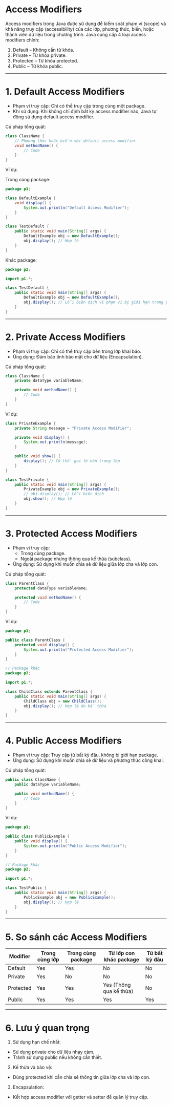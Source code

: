 # Access Modifiers

Access modifiers trong Java được sử dụng để kiểm soát phạm vi (scope) và khả năng truy cập (accessibility) của các lớp, phương thức, biến, hoặc thành viên dữ liệu trong chương trình. Java cung cấp 4 loại access modifiers chính:

1. Default – Không cần từ khóa.
2. Private – Từ khóa private.
3. Protected – Từ khóa protected.
4. Public – Từ khóa public.

---

# 1. Default Access Modifiers

- Phạm vi truy cập: Chỉ có thể truy cập trong cùng một package.
- Khi sử dụng: Khi không chỉ định bất kỳ access modifier nào, Java tự động sử dụng default access modifier.

Cú pháp tổng quát:

```java
class ClassName {
    // Phương thức hoặc biến với default access modifier
    void methodName() {
        // Code
    }
}
```

Ví dụ:

Trong cùng package:

```java
package p1;

class DefaultExample {
    void display() {
        System.out.println("Default Access Modifier");
    }
}

class TestDefault {
    public static void main(String[] args) {
        DefaultExample obj = new DefaultExample();
        obj.display(); // Hợp lệ
    }
}
```

Khác package:

```java
package p2;

import p1.*;

class TestDefault {
    public static void main(String[] args) {
        DefaultExample obj = new DefaultExample();
        obj.display(); // Lỗi biên dịch vì phạm vi bị giới hạn trong package p1
    }
}
```

---

# 2. Private Access Modifiers

- Phạm vi truy cập: Chỉ có thể truy cập bên trong lớp khai báo.
- Ứng dụng: Đảm bảo tính bảo mật cho dữ liệu (Encapsulation).

Cú pháp tổng quát:

```java
class ClassName {
    private dataType variableName;

    private void methodName() {
        // Code
    }
}
```

Ví dụ:

```java
class PrivateExample {
    private String message = "Private Access Modifier";

    private void display() {
        System.out.println(message);
    }

    public void show() {
        display(); // Có thể gọi từ bên trong lớp
    }
}

class TestPrivate {
    public static void main(String[] args) {
        PrivateExample obj = new PrivateExample();
        // obj.display(); // Lỗi biên dịch
        obj.show(); // Hợp lệ
    }
}
```

---

# 3. Protected Access Modifiers

- Phạm vi truy cập:
  - Trong cùng package.
  - Ngoài package nhưng thông qua kế thừa (subclass).
- Ứng dụng: Sử dụng khi muốn chia sẻ dữ liệu giữa lớp cha và lớp con.

Cú pháp tổng quát:

```java
class ParentClass {
    protected dataType variableName;

    protected void methodName() {
        // Code
    }
}
```

Ví dụ:

```java
package p1;

public class ParentClass {
    protected void display() {
        System.out.println("Protected Access Modifier");
    }
}

// Package khác
package p2;

import p1.*;

class ChildClass extends ParentClass {
    public static void main(String[] args) {
        ChildClass obj = new ChildClass();
        obj.display(); // Hợp lệ do kế thừa
    }
}
```

---

# 4. Public Access Modifiers

- Phạm vi truy cập: Truy cập từ bất kỳ đâu, không bị giới hạn package.
- Ứng dụng: Sử dụng khi muốn chia sẻ dữ liệu và phương thức công khai.

Cú pháp tổng quát:

```java
public class ClassName {
    public dataType variableName;

    public void methodName() {
        // Code
    }
}
```

Ví dụ:

```java
package p1;

public class PublicExample {
    public void display() {
        System.out.println("Public Access Modifier");
    }
}

// Package khác
package p2;

import p1.*;

class TestPublic {
    public static void main(String[] args) {
        PublicExample obj = new PublicExample();
        obj.display(); // Hợp lệ
    }
}
```

---

# 5. So sánh các Access Modifiers

| Modifier  | Trong cùng lớp | Trong cùng package | Từ lớp con khác package | Từ bất kỳ đâu |
| --------- | -------------- | ------------------ | ----------------------- | ------------- |
| Default   | Yes            | Yes                | No                      | No            |
| Private   | Yes            | No                 | No                      | No            |
| Protected | Yes            | Yes                | Yes (Thông qua kế thừa) | No            |
| Public    | Yes            | Yes                | Yes                     | Yes           |

---

# 6. Lưu ý quan trọng

1. Sử dụng hạn chế nhất:

- Sử dụng private cho dữ liệu nhạy cảm.
- Tránh sử dụng public nếu không cần thiết.

2. Kế thừa và bảo vệ:

- Dùng protected khi cần chia sẻ thông tin giữa lớp cha và lớp con.

3. Encapsulation:

- Kết hợp access modifier với getter và setter để quản lý truy cập.
